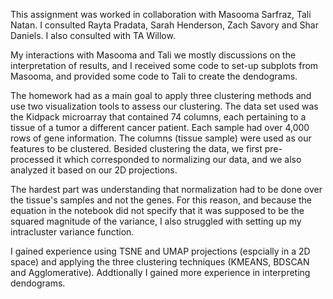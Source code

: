 This assignment was worked in collaboration with Masooma Sarfraz, Tali Natan. I consulted Rayta Pradata, Sarah Henderson, Zach Savory and Shar Daniels. I also consulted with TA Willow.

My interactions with Masooma and Tali we mostly discussions on the interpretation of results, and I received some code to set-up subplots from Masooma, and provided some code to Tali to create the dendograms.

The homework had as a main goal to apply three clustering methods and use two visualization tools to assess our clustering. The data set used was the Kidpack microarray that contained 74 columns, each pertaining to a tissue of a tumor a different cancer patient. Each sample had over 4,000 rows of gene information. The columns (tissue sample) were used as our features to be clustered.
Besided clustering the data, we first pre-processed it which corresponded to normalizing our data, and we also analyzed it based on our 2D projections. 

The hardest part was understanding that normalization had to be done over the tissue's samples and not the genes. For this reason, and because the equation in the notebook did not specify that it was supposed to be the squared magnitude of the variance, I also struggled with setting up my intracluster variance function.

I gained experience using TSNE and UMAP projections (espcially in a 2D space) and applying the three clustering techniques (KMEANS, BDSCAN and Agglomerative). Addtionally I gained more experience in interpreting dendograms.

